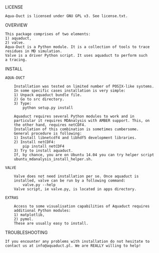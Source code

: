 
LICENSE

    Aqua-Duct is licensed under GNU GPL v3. See license.txt.

OVERVIEW

    This package comprises of two elements:
    1) aquaduct,
    2) valve.
    Aqua-Duct is a Python module. It is a collection of tools to trace
    residues in MD simulation.
    Valve is a driver Python script. It uses aquaduct to perform such
    a tracing.

INSTALL

    AQUA-DUCT

        Installation was tested on limited number of POSIX-like systems.
        In some specific cases installation is very simple:
        1) Unpack aquaduct bundle file.
        2) Go to src directory.
        3) Type:
            python setup.py install

        Aquaduct requires several Python modules to work and in
        particular it requires MDAnalysis with AMBER support. This, on
        the other hand, requires netCDF4.
        Installation of this combination is sometimes cumbersome.
        General procedure is following:
        1) Install libnetcdf4 and libhdf5 development libraries.
        2) Install netCDF4:
            pip install netCDF4
        3) Try to install aquaduct.
        If, by chance, you are on Ubuntu 14.04 you can try helper script
        ubuntu_mdanalysis_install_helper.sh.

    VALVE

        Valve does not need installation per se. Once aquaduct is
        installed, valve can be run by a following command:
            valve.py --help
        Valve script, ie valve.py, is located in apps directory.

    EXTRAS

        Access to some visualisation capabilities of Aquaduct requires
        additional Python modules:
        1) matplotlib,
        2) pymol.
        These are usually easy to install.

TROUBLESHOOTING

    If you encounter any problems with installation do not hesitate to
    contact us at info@aquaduct.pl. We are REALLY willing to help!
